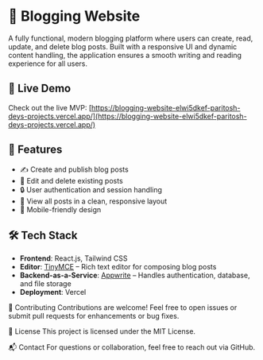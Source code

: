 # 📝 Blogging Website

A fully functional, modern blogging platform where users can create, read, update, and delete blog posts. Built with a responsive UI and dynamic content handling, the application ensures a smooth writing and reading experience for all users.

## 🚀 Live Demo

Check out the live MVP: [https://blogging-website-elwi5dkef-paritosh-deys-projects.vercel.app/](https://blogging-website-elwi5dkef-paritosh-deys-projects.vercel.app/)

## 📌 Features

- ✍️ Create and publish blog posts
- 📝 Edit and delete existing posts
- 🔒 User authentication and session handling
- 📃 View all posts in a clean, responsive layout
- 📱 Mobile-friendly design

## 🛠️ Tech Stack

- **Frontend**: React.js, Tailwind CSS  
- **Editor**: [TinyMCE](https://www.tiny.cloud/) – Rich text editor for composing blog posts  
- **Backend-as-a-Service**: [Appwrite](https://appwrite.io/) – Handles authentication, database, and file storage  
- **Deployment**: Vercel

🤝 Contributing
Contributions are welcome! Feel free to open issues or submit pull requests for enhancements or bug fixes.

📄 License
This project is licensed under the MIT License.

📬 Contact
For questions or collaboration, feel free to reach out via GitHub.

